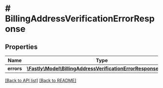 # # BillingAddressVerificationErrorResponse

## Properties

Name | Type | Description | Notes
------------ | ------------- | ------------- | -------------
**errors** | [**\Fastly\Model\BillingAddressVerificationErrorResponseErrors[]**](BillingAddressVerificationErrorResponseErrors.md) |  | [optional] 


[[Back to API list]](../../README.md#endpoints) [[Back to README]](../../README.md)
